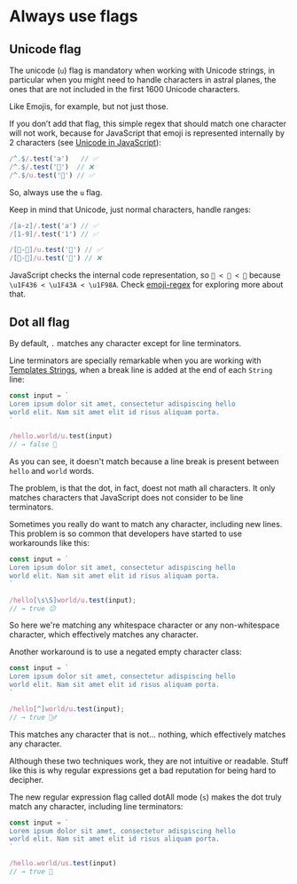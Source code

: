 # Always use flags

## Unicode flag

The unicode (`u`) flag is mandatory when working with Unicode strings, in particular when you might need to handle characters in astral planes, the ones that are not included in the first 1600 Unicode characters.

Like Emojis, for example, but not just those.

If you don’t add that flag, this simple regex that should match one character will not work, because for JavaScript that emoji is represented internally by 2 characters (see [Unicode in JavaScript](https://flaviocopes.com/javascript-unicode/)):

```js
/^.$/.test('a')   // ✅
/^.$/.test('🐶')  // ❌
/^.$/u.test('🐶') // ✅
```

So, always use the `u` flag.

Keep in mind that Unicode, just normal characters, handle ranges:

```js
/[a-z]/.test('a') // ✅
/[1-9]/.test('1') // ✅

/[🐶-🦊]/u.test('🐺') // ✅
/[🐶-🦊]/u.test('🐛') // ❌
```

JavaScript checks the internal code representation, so `🐶 < 🐺 < 🦊` because `\u1F436 < \u1F43A < \u1F98A`. Check [emoji-regex](https://github.com/mathiasbynens/emoji-regex) for exploring more about that.

## Dot all flag

By default, `.` matches any character except for line terminators.

Line terminators are specially remarkable when you are working with [Templates Strings](https://developer.mozilla.org/en-US/docs/Web/JavaScript/Reference/Template_literals), when a break line is added at the end of each `String` line:

```js
const input = `
Lorem ipsum dolor sit amet, consectetur adispiscing hello
world elit. Nam sit amet elit id risus aliquam porta.
`

/hello.world/u.test(input)
// → false 🤔
```

As you can see, it doesn't match because a line break is present between `hello` and `world` words.

The problem, is that the dot, in fact, doest not math all characters. It only matches characters that JavaScript does not consider to be line terminators.

Sometimes you really do want to match any character, including new lines. This problem is so common that developers have started to use workarounds like this:

```js
const input = `
Lorem ipsum dolor sit amet, consectetur adispiscing hello
world elit. Nam sit amet elit id risus aliquam porta.
`

/hello[\s\S]world/u.test(input);
// → true 😕
```

So here we're matching any whitespace character or any non-whitespace character, which effectively matches any character.

Another workaround is to use a negated empty character class:

```js
const input = `
Lorem ipsum dolor sit amet, consectetur adispiscing hello
world elit. Nam sit amet elit id risus aliquam porta.
`

/hello[^]world/u.test(input);
// → true 🤷‍♂️
```

This matches any character that is not... nothing, which effectively matches any character.

Although these two techniques work, they are not intuitive or readable. Stuff like this is why regular expressions get a bad reputation for being hard to decipher.

The new regular expression flag called dotAll mode (`s`) makes the dot truly match any character, including line terminators:

```js
const input = `
Lorem ipsum dolor sit amet, consectetur adispiscing hello
world elit. Nam sit amet elit id risus aliquam porta.
`

/hello.world/us.test(input)
// → true 🎉
```
